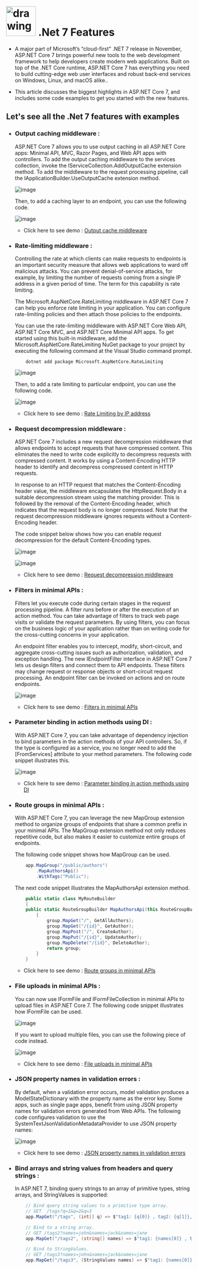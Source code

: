 
# <img src="https://encrypted-tbn0.gstatic.com/images?q=tbn:ANd9GcTbEexd6uALtO6V3yZmdcAMP_QTTQQXleXcwg&usqp=CAU" alt="drawing" width="80"/> .Net 7 Features

- A major part of Microsoft’s “cloud-first” .NET 7 release in November, ASP.NET Core 7 brings powerful new tools to the web development framework to help developers create modern web applications. Built on top of the .NET Core runtime, ASP.NET Core 7 has everything you need to build cutting-edge web user interfaces and robust back-end services on Windows, Linux, and macOS alike..

- This article discusses the biggest highlights in ASP.NET Core 7, and includes some code examples to get you started with the new features.

## Let's see all the .Net 7 features with examples

- ### **Output caching middleware :**
    
    ASP.NET Core 7 allows you to use output caching in all ASP.NET Core apps: Minimal API, MVC, Razor Pages, and Web API apps with controllers. To add the output caching middleware to the services collection, invoke the IServiceCollection.AddOutputCache extension method. To add the middleware to the request processing pipeline, call the IApplicationBuilder.UseOutputCache extension method.
    
    ![image](https://github.com/jil1710/readmedemo/assets/125335932/378d88b4-be13-4444-b694-cfdb1d7b8887)

    Then, to add a caching layer to an endpoint, you can use the following code.

    ![image](https://github.com/jil1710/readmedemo/assets/125335932/40b8cab6-cd95-4005-bbe7-f3d00528ae3f)


    - Click here to see demo : [Output cache middleware](https://github.com/jil1710/dotnet7/tree/master/OutputcacheFeature)


- ### **Rate-limiting middleware :**

    Controlling the rate at which clients can make requests to endpoints is an important security measure that allows web applications to ward off malicious attacks. You can prevent denial-of-service attacks, for example, by limiting the number of requests coming from a single IP address in a given period of time. The term for this capability is rate limiting.

    The Microsoft.AspNetCore.RateLimiting middleware in ASP.NET Core 7 can help you enforce rate limiting in your application. You can configure rate-limiting policies and then attach those policies to the endpoints.

    You can use the rate-limiting middleware with ASP.NET Core Web API, ASP.NET Core MVC, and ASP.NET Core Minimal API apps. To get started using this built-in middleware, add the Microsoft.AspNetCore.RateLimiting NuGet package to your project by executing the following command at the Visual Studio command prompt.

    ```
        dotnet add package Microsoft.AspNetCore.RateLimiting
    ```
    
    ![image](https://github.com/jil1710/readmedemo/assets/125335932/29b1af44-0719-432b-af0b-6c9cce67beae)

    Then, to add a rate limiting to particular endpoint, you can use the following code.

    ![image](https://github.com/jil1710/readmedemo/assets/125335932/f94fc7ad-6495-4ca3-bac9-a801c698c627)

    - Click here to see demo : [Rate Limiting by IP address](https://github.com/jil1710/dotnet7/tree/master/RateLimitingFeature) 


- ### **Request decompression middleware :**

    ASP.NET Core 7 includes a new request decompression middleware that allows endpoints to accept requests that have compressed content. This eliminates the need to write code explicitly to decompress requests with compressed content. It works by using a Content-Encoding HTTP header to identify and decompress compressed content in HTTP requests.

    In response to an HTTP request that matches the Content-Encoding header value, the middleware encapsulates the HttpRequest.Body in a suitable decompression stream using the matching provider. This is followed by the removal of the Content-Encoding header, which indicates that the request body is no longer compressed. Note that the request decompression middleware ignores requests without a Content-Encoding header.

    The code snippet below shows how you can enable request decompression for the default Content-Encoding types.

    ![image](https://github.com/jil1710/readmedemo/assets/125335932/f1ab1e4a-ab5b-466a-a908-ec32d696252b)

    ![image](https://github.com/jil1710/readmedemo/assets/125335932/14980634-3f89-47e7-9ec8-c3f915fb04ee)

    - Click here to see demo : [Request decompression middleware](https://github.com/jil1710/dotnet7/tree/master/RequestDecompressionMiddleware)


- ### **Filters in minimal APIs :**

    Filters let you execute code during certain stages in the request processing pipeline. A filter runs before or after the execution of an action method. You can take advantage of filters to track web page visits or validate the request parameters. By using filters, you can focus on the business logic of your application rather than on writing code for the cross-cutting concerns in your application.

    An endpoint filter enables you to intercept, modify, short-circuit, and aggregate cross-cutting issues such as authorization, validation, and exception handling. The new IEndpointFilter interface in ASP.NET Core 7 lets us design filters and connect them to API endpoints. These filters may change request or response objects or short-circuit request processing. An endpoint filter can be invoked on actions and on route endpoints.

    ![image](https://github.com/jil1710/readmedemo/assets/125335932/cc87a76e-b95f-4cfe-af58-e2d6c093eb6c)
  
    - Click here to see demo : [Filters in minimal APIs](https://github.com/jil1710/dotnet7/tree/master/FilterInMinimalApi)


- ### **Parameter binding in action methods using DI :**

    With ASP.NET Core 7, you can take advantage of dependency injection to bind parameters in the action methods of your API controllers. So, if the type is configured as a service, you no longer need to add the [FromServices] attribute to your method parameters. The following code snippet illustrates this.

    ![image](https://github.com/jil1710/readmedemo/assets/125335932/5580a1d7-ac21-42ea-a443-8402498d34bd)

    - Click here to see demo : [Parameter binding in action methods using DI](https://github.com/jil1710/dotnet7/tree/master/ParameterBindingServiceWithDI)


- ### **Route groups in minimal APIs :**

    With ASP.NET Core 7, you can leverage the new MapGroup extension method to organize groups of endpoints that share a common prefix in your minimal APIs. The MapGroup extension method not only reduces repetitive code, but also makes it easier to customize entire groups of endpoints.

    The following code snippet shows how MapGroup can be used.

    ```csharp
        app.MapGroup("/public/authors")
            .MapAuthorsApi()
            .WithTags("Public");
    ```

    The next code snippet illustrates the MapAuthorsApi extension method.

    ```csharp
        public static class MyRouteBuilder
        { 
        public static RouteGroupBuilder MapAuthorsApi(this RouteGroupBuilder group)
            {
                group.MapGet("/", GetAllAuthors);
                group.MapGet("/{id}", GetAuthor);
                group.MapPost("/", CreateAuthor);
                group.MapPut("/{id}", UpdateAuthor);
                group.MapDelete("/{id}", DeleteAuthor);
                return group;
            }
        }
    ```

    - Click here to see demo : [Route groups in minimal APIs](https://github.com/jil1710/dotnet7/tree/master/RouteGroupInMinimalApi)


- ### **File uploads in minimal APIs :**

    You can now use IFormFile and IFormFileCollection in minimal APIs to upload files in ASP.NET Core 7. The following code snippet illustrates how IFormFile can be used.

    ![image](https://github.com/jil1710/readmedemo/assets/125335932/1f996cc9-6beb-40bb-b691-a57c140f6041)

    If you want to upload multiple files, you can use the following piece of code instead.

    ![image](https://github.com/jil1710/readmedemo/assets/125335932/6748811b-66cd-468d-a1a7-8d1c87b9ca83)

    - Click here to see demo : [File uploads in minimal APIs](https://github.com/jil1710/dotnet7/tree/master/FileUploadInMinimalApi)


 - ### **JSON property names in validation errors :**

    By default, when a validation error occurs, model validation produces a ModelStateDictionary with the property name as the error key. Some apps, such as single page apps, benefit from using JSON property names for validation errors generated from Web APIs. The following code configures validation to use the SystemTextJsonValidationMetadataProvider to use JSON property names:

    ![image](https://github.com/jil1710/readmedemo/assets/125335932/757cf498-dc36-4d41-8cca-cfdc99e4416a)

    - Click here to see demo : [JSON property names in validation errors](https://github.com/jil1710/dotnet7/tree/master/JsonPropertyNameInValidation)


- ### **Bind arrays and string values from headers and query strings :**

    In ASP.NET 7, binding query strings to an array of primitive types, string arrays, and StringValues is supported:

    ```csharp
        // Bind query string values to a primitive type array.
        // GET  /tags?q=1&q=2&q=3
        app.MapGet("/tags", (int[] q) => $"tag1: {q[0]} , tag2: {q[1]}, tag3: {q[2]}");

        // Bind to a string array.
        // GET /tags2?names=john&names=jack&names=jane
        app.MapGet("/tags2", (string[] names) => $"tag1: {names[0]} , tag2: {names[1]}, tag3: {names[2]}");

        // Bind to StringValues.
        // GET /tags3?names=john&names=jack&names=jane
        app.MapGet("/tags3", (StringValues names) => $"tag1: {names[0]} , tag2: {names[1]}, tag3: {names[2]}");
    ```


    







